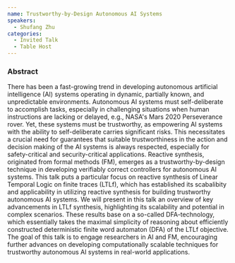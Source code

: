 ```yaml
---
name: Trustworthy-by-Design Autonomous AI Systems
speakers:
  - Shufang Zhu
categories:
  - Invited Talk
  - Table Host
---
```


### Abstract

There has been a fast-growing trend in developing autonomous artificial intelligence (AI) systems operating in dynamic, partially known, and unpredictable environments. Autonomous AI systems must self-deliberate to accomplish tasks, especially in challenging situations when human instructions are lacking or delayed, e.g., NASA's Mars 2020 Perseverance rover. Yet, these systems must be trustworthy, as empowering AI systems with the ability to self-deliberate carries significant risks. This necessitates a crucial need for guarantees that suitable trustworthiness in the action and decision making of the AI systems is always respected, especially for safety-critical and security-critical applications. Reactive synthesis, originated from formal methods (FM), emerges as a trustworthy-by-design technique in developing verifiably correct controllers for autonomous AI systems. This talk puts a particular focus on reactive synthesis of Linear Temporal Logic on finite traces (LTLf), which has established its scabalibity and applicability in utilizing reactive synthesis for building trustworthy autonomous AI systems. We will present in this talk an overview of key advancements in LTLf synthesis, highlighting its scalability and potential in complex scenarios. These results base on a so-called DFA-technology, which essentially takes the maximal simplicity of reasoning about efficiently constructed deterministic finite word automaton (DFA) of the LTLf objective. The goal of this talk is to engage researchers in AI and FM, encouraging further advances on developing computationally scalable techniques for trustworthy autonomous AI systems in real-world applications.
